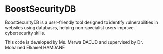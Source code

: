 # BoostSecurityDB
BoostSecurityDB is a user-friendly tool designed to identify vulnerabilities in websites using databases, helping non-specialist users improve cybersecurity skills.

This code is developed by Ms. Merwa DAOUD and supervised by Dr. Mohamed Elkamel HAMDANE 
